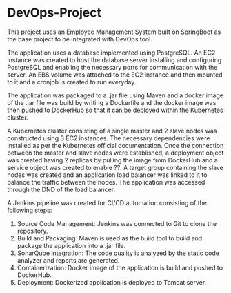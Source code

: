 # DevOps-Project
This project uses an Employee Management System built on SpringBoot as the base project to be integrated with DevOps tool. 

The application uses a database implemented using PostgreSQL. An EC2 instance was created to host the database server installing and configuring PostgreSQL and enabling the necessary ports for communication with the server.
An EBS volume was attached to the EC2 instance and then mounted to it and a cronjob is created to run everyday.

The application was packaged to a .jar file using Maven and a docker image of the .jar file was build by writing a Dockerfile and the docker image was then pushed to DockerHub so that it can be deployed within the Kubernetes cluster. 

A Kubernetes cluster consisting of a single master and 2 slave nodes was constructed using 3 EC2 instances. The necessary dependencies were installed as per the Kubernetes official documentation.
Once the connection between the master and slave nodes were established, a deployment object was created having 2 replicas by pulling the image from DockerHub and a service object was created to enable ??.
A target group containing the slave nodes was created and an application load balancer was linked to it to balance the traffic between the nodes.
The application was accessed through the DND of the load balancer.

A Jenkins pipeline was created for CI/CD automation consisting of the following steps:
1) Source Code Management: Jenkins was connected to Git to clone the repository.
2) Build and Packaging: Maven is used as the build tool to build and package the application into a .jar file.
3) SonarQube integration: The code quality is analyzed by the static code analyzer and reports are generated.
4) Containerization: Docker image of the application is build and pushed to DockerHub.
5) Deployment: Dockerized application is deployed to Tomcat server.
